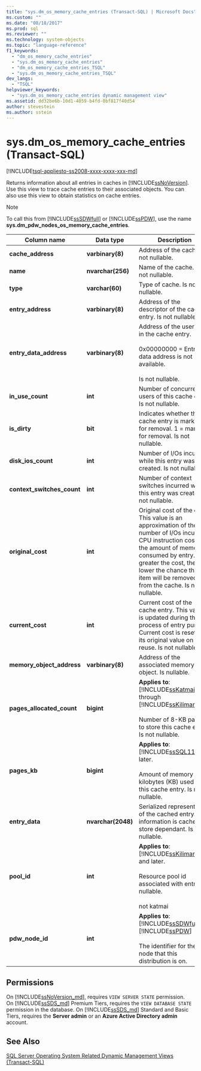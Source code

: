 ```yaml
---
title: "sys.dm_os_memory_cache_entries (Transact-SQL) | Microsoft Docs"
ms.custom: ""
ms.date: "08/18/2017"
ms.prod: sql
ms.reviewer: ""
ms.technology: system-objects
ms.topic: "language-reference"
f1_keywords: 
  - "dm_os_memory_cache_entries"
  - "sys.dm_os_memory_cache_entries"
  - "dm_os_memory_cache_entries_TSQL"
  - "sys.dm_os_memory_cache_entries_TSQL"
dev_langs: 
  - "TSQL"
helpviewer_keywords: 
  - "sys.dm_os_memory_cache_entries dynamic management view"
ms.assetid: dd32be6b-10d1-4059-b4fd-0bf817f40d54
author: stevestein
ms.author: sstein
---
```

# sys.dm_os_memory_cache_entries (Transact-SQL)
[!INCLUDE[tsql-appliesto-ss2008-xxxx-xxxx-xxx-md](../../includes/tsql-appliesto-ss2008-xxxx-xxxx-xxx-md.md)]

  Returns information about all entries in caches in [!INCLUDE[ssNoVersion](../../includes/ssnoversion-md.md)]. Use this view to trace cache entries to their associated objects. You can also use this view to obtain statistics on cache entries.  
  
> [!NOTE]  
>  To call this from [!INCLUDE[ssSDWfull](../../includes/sssdwfull-md.md)] or [!INCLUDE[ssPDW](../../includes/sspdw-md.md)], use the name **sys.dm_pdw_nodes_os_memory_cache_entries**.  
  
|Column name|Data type|Description|  
|-----------------|---------------|-----------------|  
|**cache_address**|**varbinary(8)**|Address of the cache. Is not nullable.|  
|**name**|**nvarchar(256)**|Name of the cache. Is not nullable.|  
|**type**|**varchar(60)**|Type of cache. Is not nullable.|  
|**entry_address**|**varbinary(8)**|Address of the descriptor of the cache entry. Is not nullable.|  
|**entry_data_address**|**varbinary(8)**|Address of the user data in the cache entry.<br /><br /> 0x00000000 = Entry data address is not available.<br /><br /> Is not nullable.|  
|**in_use_count**|**int**|Number of concurrent users of this cache entry. Is not nullable.|  
|**is_dirty**|**bit**|Indicates whether this cache entry is marked for removal. 1 = marked for removal. Is not nullable.|  
|**disk_ios_count**|**int**|Number of I/Os incurred while this entry was created. Is not nullable.|  
|**context_switches_count**|**int**|Number of context switches incurred while this entry was created. Is not nullable.|  
|**original_cost**|**int**|Original cost of the entry. This value is an approximation of the number of I/Os incurred, CPU instruction cost, and the amount of memory consumed by entry. The greater the cost, the lower the chance that the item will be removed from the cache. Is not nullable.|  
|**current_cost**|**int**|Current cost of the cache entry. This value is updated during the process of entry purging. Current cost is reset to its original value on entry reuse. Is not nullable.|  
|**memory_object_address**|**varbinary(8)**|Address of the associated memory object. Is nullable.|  
|**pages_allocated_count**|**bigint**|**Applies to**: [!INCLUDE[ssKatmai](../../includes/sskatmai-md.md)] through [!INCLUDE[ssKilimanjaro](../../includes/sskilimanjaro-md.md)].<br /><br /> Number of 8-KB pages to store this cache entry. Is not nullable.|  
|**pages_kb**|**bigint**|**Applies to**: [!INCLUDE[ssSQL11](../../includes/sssql11-md.md)] and later.<br /><br /> Amount of memory in kilobytes (KB) used by this cache entry.  Is not nullable.|  
|**entry_data**|**nvarchar(2048)**|Serialized representation of the cached entry. This information is cache store dependant. Is nullable.|  
|**pool_id**|**int**|**Applies to**: [!INCLUDE[ssKilimanjaro](../../includes/sskilimanjaro-md.md)] and later.<br /><br /> Resource pool id associated with entry. Is nullable.<br /><br /> not katmai|  
|**pdw_node_id**|**int**|**Applies to**: [!INCLUDE[ssSDWfull](../../includes/sssdwfull-md.md)], [!INCLUDE[ssPDW](../../includes/sspdw-md.md)]<br /><br /> The identifier for the node that this distribution is on.|  
  
## Permissions 

On [!INCLUDE[ssNoVersion_md](../../includes/ssnoversion-md.md)], requires `VIEW SERVER STATE` permission.   
On [!INCLUDE[ssSDS_md](../../includes/sssds-md.md)] Premium Tiers, requires the `VIEW DATABASE STATE` permission in the database. On [!INCLUDE[ssSDS_md](../../includes/sssds-md.md)] Standard and Basic Tiers, requires the  **Server admin** or an **Azure Active Directory admin** account.   

## See Also  
 
  [SQL Server Operating System Related Dynamic Management Views &#40;Transact-SQL&#41;](../../relational-databases/system-dynamic-management-views/sql-server-operating-system-related-dynamic-management-views-transact-sql.md)  
  
  


